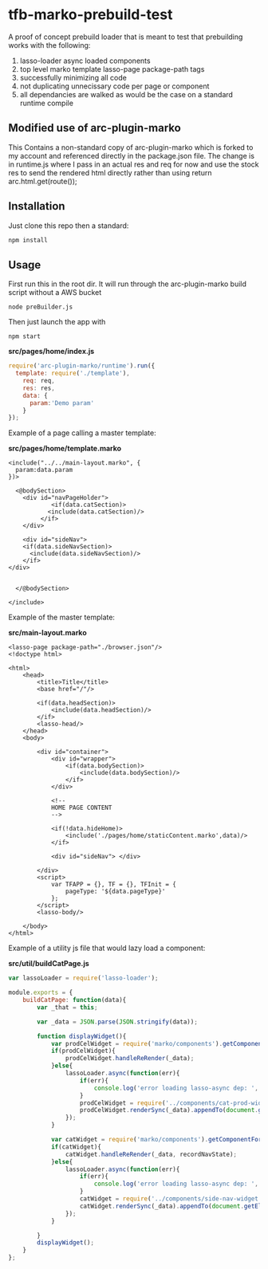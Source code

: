 # tfb-marko-prebuild-test

A proof of concept prebuild loader that is meant to test that prebuilding works with the following:

  1) lasso-loader async loaded components
  2) top level marko template lasso-page package-path tags
  3) successfully minimizing all code
  4) not duplicating unnecissary code per page or component
  5) all dependancies are walked as would be the case on a standard runtime compile
  
## Modified use of arc-plugin-marko

This Contains a non-standard copy of arc-plugin-marko which is forked to my account and referenced 
directly in the package.json file. The change is in runtime.js where I pass in an actual res and req for now and use the stock res to send the rendered html directly rather than using return arc.html.get(route());

## Installation

Just clone this repo then a standard:

```bash
npm install
```

## Usage

First run this in the root dir. It will run through the arc-plugin-marko build script without a AWS bucket
```
node preBuilder.js
```

Then just launch the app with 
```
npm start
```

**src/pages/home/index.js**
```js
require('arc-plugin-marko/runtime').run({
  template: require('./template'),
    req: req,
    res: res,
    data: {
      param:'Demo param'
    }
});
```

Example of a page calling a master template:

**src/pages/home/template.marko**
```marko
<include("../../main-layout.marko", {
  param:data.param
})>

  <@bodySection>
    <div id="navPageHolder">
			<if(data.catSection)>
           <include(data.catSection)/>
         </if>
    </div>

    <div id="sideNav">
    <if(data.sideNavSection)>
      <include(data.sideNavSection)/>
    </if>
</div>


  </@bodySection>

</include>
```

Example of the master template:

**src/main-layout.marko**
```marko
<lasso-page package-path="./browser.json"/>
<!doctype html>

<html>
	<head>
		<title>Title</title>
		<base href="/"/>

		<if(data.headSection)>
			<include(data.headSection)/>
		</if>
		<lasso-head/>
	</head>
	<body>

		<div id="container">
			<div id="wrapper">
				<if(data.bodySection)>
					<include(data.bodySection)/>
				</if>
			</div>
			
			<!--
			HOME PAGE CONTENT
			-->
      
			<if(!data.hideHome)>
				<include('./pages/home/staticContent.marko',data)/>
			</if>
      
			<div id="sideNav"> </div>
      
		</div>
		<script>
			var TFAPP = {}, TF = {}, TFInit = {
				pageType: '${data.pageType}'
			};
		</script>
		<lasso-body/>

	</body>
</html>

```

Example of a utility js file that would lazy load a component:

**src/util/buildCatPage.js**
```js
var lassoLoader = require('lasso-loader');

module.exports = {
	buildCatPage: function(data){
		var _that = this;

		var _data = JSON.parse(JSON.stringify(data));

		function displayWidget(){
			var prodCelWidget = require('marko/components').getComponentForEl('catProdHolder');
			if(prodCelWidget){
				prodCelWidget.handleReRender(_data);
			}else{
				lassoLoader.async(function(err){
					if(err){
						console.log('error loading lasso-async dep: ', err);
					}
					prodCelWidget = require('../components/cat-prod-widget');
					prodCelWidget.renderSync(_data).appendTo(document.getElementById('catProdList')).getComponent();
				});
			}

			var catWidget = require('marko/components').getComponentForEl('sideNavCats');
			if(catWidget){
				catWidget.handleReRender(_data, recordNavState);
			}else{
				lassoLoader.async(function(err){
					if(err){
						console.log('error loading lasso-async dep: ', err);
					}
					catWidget = require('../components/side-nav-widget');
					catWidget.renderSync(_data).appendTo(document.getElementById('sideNav')).getComponent();
				});
			}

		}
		displayWidget();
	}
};


```

